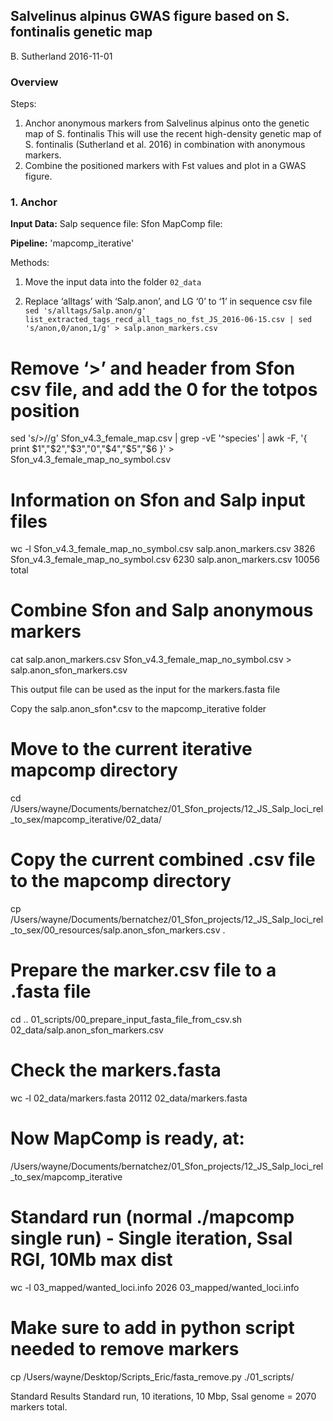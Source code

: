 ## Salvelinus alpinus GWAS figure based on S. fontinalis genetic map
B. Sutherland
2016-11-01

### Overview
Steps:
1) Anchor anonymous markers from Salvelinus alpinus onto the genetic map of S. fontinalis
   This will use the recent high-density genetic map of S. fontinalis (Sutherland et al. 2016) in combination with anonymous markers.
2) Combine the positioned markers with Fst values and plot in a GWAS figure.


### 1. Anchor

**Input Data:**
Salp sequence file: 
Sfon MapComp file:

**Pipeline:**
'mapcomp_iterative'

Methods:
1. Move the input data into the folder `02_data`

2. Replace ‘alltags’ with ‘Salp.anon’, and LG ‘0’ to ‘1’ in sequence csv file
```sed 's/alltags/Salp.anon/g' list_extracted_tags_recd_all_tags_no_fst_JS_2016-06-15.csv | sed 's/anon,0/anon,1/g' > salp.anon_markers.csv```


# Remove ‘>’ and header from Sfon csv file, and add the 0 for the totpos position
sed 's/>//g' Sfon_v4.3_female_map.csv | grep -vE '^species' | awk -F, '{ print $1","$2","$3","0","$4","$5","$6 }' > Sfon_v4.3_female_map_no_symbol.csv


# Information on Sfon and Salp input files
wc -l Sfon_v4.3_female_map_no_symbol.csv salp.anon_markers.csv 
    3826 Sfon_v4.3_female_map_no_symbol.csv
    6230 salp.anon_markers.csv
   10056 total


# Combine Sfon and Salp anonymous markers
cat salp.anon_markers.csv Sfon_v4.3_female_map_no_symbol.csv > salp.anon_sfon_markers.csv


This output file can be used as the input for the markers.fasta file


Copy the salp.anon_sfon*.csv to the mapcomp_iterative folder
# Move to the current iterative mapcomp directory
cd /Users/wayne/Documents/bernatchez/01_Sfon_projects/12_JS_Salp_loci_rel_to_sex/mapcomp_iterative/02_data/


# Copy the current combined .csv file to the mapcomp directory
cp /Users/wayne/Documents/bernatchez/01_Sfon_projects/12_JS_Salp_loci_rel_to_sex/00_resources/salp.anon_sfon_markers.csv .


# Prepare the marker.csv file to a .fasta file
cd ..
01_scripts/00_prepare_input_fasta_file_from_csv.sh 02_data/salp.anon_sfon_markers.csv 


# Check the markers.fasta 
wc -l 02_data/markers.fasta
   20112 02_data/markers.fasta


# Now MapComp is ready, at:
/Users/wayne/Documents/bernatchez/01_Sfon_projects/12_JS_Salp_loci_rel_to_sex/mapcomp_iterative


# Standard run (normal ./mapcomp single run) - Single iteration, Ssal RGI, 10Mb max dist
wc -l 03_mapped/wanted_loci.info 
    2026 03_mapped/wanted_loci.info


# Make sure to add in python script needed to remove markers
cp /Users/wayne/Desktop/Scripts_Eric/fasta_remove.py ./01_scripts/


Standard Results
Standard run, 10 iterations, 10 Mbp, Ssal genome = 2070 markers total.
